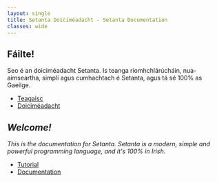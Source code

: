 ```yaml
---
layout: single
title: Setanta Doiciméadacht - Setanta Documentation
classes: wide
---
```


## Fáilte!

Seo é an doiciméadacht Setanta. Is teanga ríomhchlárúcháin, nua-aimseartha, simplí agus cumhachtach é Setanta, agus tá sé 100% as Gaeilge.

- [Teagaisc](/gaeilge/01-tosaigh)
- [Doiciméadacht](/ga-docs/00-tosaigh)

## *Welcome!*

*This is the documentation for Setanta. Setanta is a modern, simple and powerful programming language, and it's 100% in Irish*.

- [Tutorial](/english/01-start)
- [Documentation](/en-docs/00-start)
